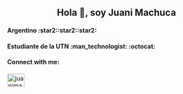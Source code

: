 <h2 align="center">Hola 👋,  soy Juani Machuca</h2>
<h4 align="left">Argentino :star2::star2::star2:</h4>
<h4 align="left"> Estudiante de la UTN :man_technologist: :octocat: </h4>

<h4 align="left">Connect with me:</h4>
<p align="left">
<a href="https://instagram.com/juanimachuca" target="blank"><img align="center" src="https://raw.githubusercontent.com/rahuldkjain/github-profile-readme-generator/master/src/images/icons/Social/instagram.svg" alt="juanimachuca" height="30" width="40" /></a>
</p>
